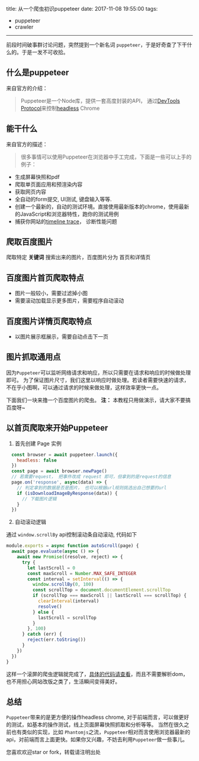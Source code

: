 title: 从一个爬虫初识puppeteer
date: 2017-11-08 19:55:00
tags:
 - puppeteer
 - crawler
---


前段时间破事群讨论问题，突然提到一个新名词 `puppeteer`，于是好奇查了下干什么的。于是一发不可收拾。

<!--more-->

## 什么是puppeteer

来自官方的介绍：

> Puppeteer是一个Node库，提供一套高度封装的API， 通过[DevTools Protocol](https://chromedevtools.github.io/devtools-protocol/)来控制[headless](https://developers.google.com/web/updates/2017/04/headless-chrome) Chrome


## 能干什么

来自官方的描述：

> 很多事情可以使用Puppeteer在浏览器中手工完成，下面是一些可以上手的例子：

* 生成屏幕快照和pdf
* 爬取单页面应用和预渲染内容
* 获取网页内容
* 全自动的form提交, UI测试, 键盘输入等等.
* 创建一个最新的，自动的测试环境。直接使用最新版本的chrome，使用最新的JavaScript和浏览器特性，跑你的测试用例
* 捕获你网站的[timeline trace](https://developers.google.com/web/tools/chrome-devtools/evaluate-performance/reference)， 诊断性能问题

## 爬取百度图片

爬取特定 **关键词** 搜索出来的图片，百度图片分为 首页和详情页

## 百度图片首页爬取特点

- 图片一般较小，需要过滤掉小图
- 需要滚动加载显示更多图片，需要程序自动滚动

## 百度图片详情页爬取特点

- 以图片展示框展示，需要自动点击下一页

## 图片抓取通用点

因为`Puppeteer`可以监听网络请求和响应，所以只需要在请求和响应的时候做处理即可。
为了保证图片尺寸，我们这里以响应时做处理。若读者需要快速的请求，不在乎小图啊，可以通过请求的时候来做处理，这样效率更快一点。

下面我们一块来撸一个百度图片的爬虫。 **注：** 本教程只用做演示，请大家不要搞百度呀~

## 以首页爬取来开始Puppeteer

1. 首先创建 Page 实例

```javascript
  const browser = await puppeteer.launch({
    headless: false
  })
  const page = await browser.newPage()
  // 若需要request， 把事件改成 request 即可，但拿到的是request的信息
  page.on('response', async(data) => {
    // 判定拿到的数据是否是图片， 也可以根据url规则挑选出自己想要的url
    if (isDownloadImageByResponse(data)) {
      // 下载图片逻辑
    }
  })
```

2. 自动滚动逻辑

通过 `window.scrollBy` api控制滚动条自动滚动, 代码如下

```javascript
module.exports = async function autoScroll(page) {
  await page.evaluate(async () => {
    await new Promise((resolve, reject) => {
      try {
        let lastScroll = 0
        const maxScroll = Number.MAX_SAFE_INTEGER
        const interval = setInterval(() => {
          window.scrollBy(0, 100)
          const scrollTop = document.documentElement.scrollTop
          if (scrollTop === maxScroll || lastScroll === scrollTop) {
            clearInterval(interval)
            resolve()
          } else {
            lastScroll = scrollTop
          }
        }, 100)
      } catch (err) {
        reject(err.toString())
      }
    })
  })
}
```

这样一个滚屏的爬虫逻辑就完成了，[具体的代码请查看](https://github.com/ijs/pcralwer)，而且不需要解析dom，也不用担心网站改版之类了，生活瞬间变得美好。

## 总结

`Puppeteer`带来的是更方便的操作headless chrome, 对于前端而言，可以做更好的测试，如基本的操作测试，线上页面屏幕快照抓取和分析等等。
当然在很久之前也有类似的实现，比如 `Phantomjs`之流，`Puppeteer`相对而言使用浏览器最新的api，对前端而言上面更快。如果你又兴趣，不妨去利用`Puppeteer`做一些事儿。

您喜欢欢迎star or fork，转载请注明出处



